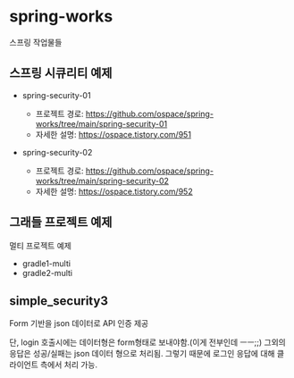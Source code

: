 # spring-works
스프링 작업물들

## 스프링 시큐리티 예제
* spring-security-01
  * 프로젝트 경로: https://github.com/ospace/spring-works/tree/main/spring-security-01
  * 자세한 설명: https://ospace.tistory.com/951
  
* spring-security-02
  * 프로젝트 경로: https://github.com/ospace/spring-works/tree/main/spring-security-02
  * 자세한 설명: https://ospace.tistory.com/952

## 그래들 프로젝트 예제
멀티 프로젝트 예제
* gradle1-multi
* gradle2-multi

## simple_security3
Form 기반을 json 데이터로 API 인증 제공

단, login 호출시에는 데이터형은 form형태로 보내야함.(이게 전부인데 ㅡㅡ;;) 그외의 응답은 성공/실패는 json 데이터 형으로 처리됨. 그렇기 때문에 로그인 응답에 대해 클라이언트 측에서 처리 가능.
